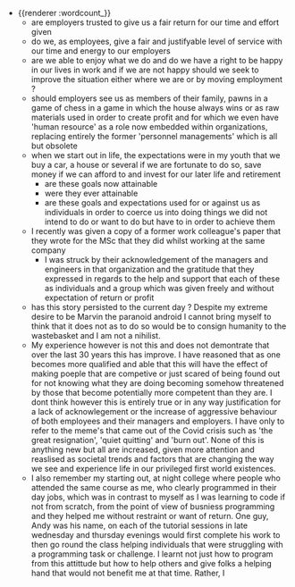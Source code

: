 - {{renderer :wordcount_}}
	- are employers trusted to give us a fair return for our time and effort given
	- do we, as employees, give a fair and justifyable level of service with our time and energy to our employers
	- are we able to enjoy what we do and do we have a right to be happy in our lives in work and if we are not happy should we seek to improve the situation either where we are or by moving employment ?
	- should employers see us as members of their family, pawns in a game of chess in a game in which the house always wins or as raw materials used in order to create profit and for which we even have 'human resource' as a role now embedded within organizations, replacing entirely the former 'personnel managements' which is all but obsolete
	- when we start out in life, the expectations were in my youth that we buy a car, a house or several if we are fortunate to do so, save money if we can afford to and invest for our later life and retirement
		- are these goals now attainable
		- were they ever attainable
		- are these goals and expectations used for or against us as individuals in order to coerce us into doing things we did not intend to do or want to do but have to in order to achieve them
	- I recently was given a copy of a former work colleague's paper that they wrote for the MSc that they did whilst working at the same company
		- I was struck by their acknowledgement of the managers and engineers in that organization and the gratitude that they expressed in regards to the help and support that each of these as individuals and a group which was given freely and without expectation of return or profit
	- has this story persisted to the current day ? Despite my extreme desire to be Marvin the paranoid android I cannot bring myself to think that it does not as to do so would be to consign humanity to the wastebasket and I am not a nihilist.
	- My experience however is not this and does not demontrate that over the last 30 years this has improve. I have reasoned that as one becomes more qualified and able that this will have the effect of making poeple that are competive or just scared of being found out for not knowing what they are doing becoming somehow threatened by those that become potentially more competent than they are. I dont think however this is entirely true or in any way justification for a lack of acknowlegement or the increase of aggressive behaviour of both employees and their managers and employers. I have only to refer to the meme's that came out of the Covid crisis such as 'the great resignation', 'quiet quitting' and 'burn out'. None of this is anything new but all are increased, given more attention and reaslised as societal trends and factors that are changing the way we see  and experience life in our privileged first world existences.
	- I also remember my starting out, at night college where people who attended the same course as me, who clearly programmed in their day jobs, which was in contrast to myself as I was learning to code if not from scratch, from the point of view of busniess programming and they helped me without restraint or want of return. One guy, Andy was his name, on each of the tutorial sessions in late wednesday and thursday evenings would first complete his work to then go round the class helping individuals that were struggling with a programming task or challenge. I learnt not just how to program from this attittude but how to help others and give folks a helping hand that would not benefit me at that time. Rather, I